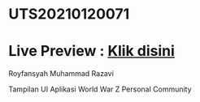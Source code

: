 # UTS20210120071
# Live Preview : <a href="https://app.flutterflow.io/share/u-t-s-royfansyah-m-razavi-5c5iqn">Klik disini</a>
Royfansyah Muhammad Razavi

Tampilan UI Aplikasi World War Z Personal Community
